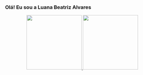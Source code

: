 ### Olá! Eu sou a Luana Beatriz Alvares

<div align="center">
  <a href="https://github.com/LuanaAlvares">
  <img height="180em" src="https://github-readme-stats.vercel.app/api?username=LuanaAlvares&show_icons=true&theme=dracula&include_all_commits=true&count_private=true"/>
  <img height="180em" src="https://github-readme-stats.vercel.app/api/top-langs/?username=LuanaAlvares&layout=compact&langs_count=7&theme=dracula"/>
</div>
